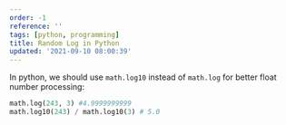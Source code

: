 ```yaml
---
order: -1
reference: ''
tags: [python, programming]
title: Random Log in Python
updated: '2021-09-10 08:00:39'
---
```


In python, we should use `math.log10` instead of `math.log` for better float number processing:

```python
math.log(243, 3) #4.9999999999
math.log10(243) / math.log10(3) # 5.0
```